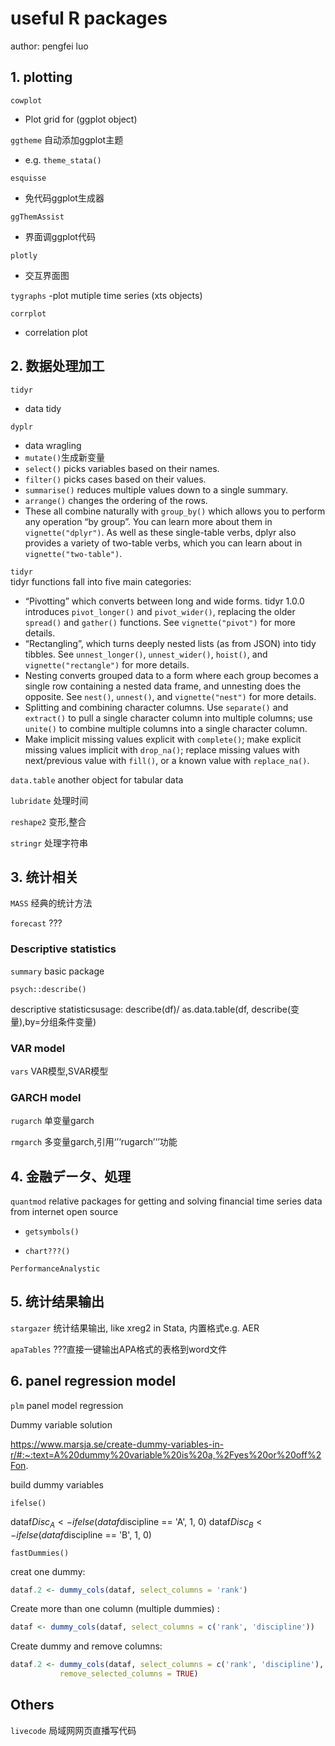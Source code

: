 # useful R packages
author: pengfei luo

## 1. plotting

 `cowplot`
 - Plot grid for (ggplot object)

 `ggtheme` 自动添加ggplot主题

- e.g. `theme_stata()`

 `esquisse`	
 - 免代码ggplot生成器

 `ggThemAssist`	
 - 界面调ggplot代码

 `plotly`	
 - 交互界面图

 `tygraphs`
 -plot mutiple time series (xts objects)

 `corrplot`
 -	correlation plot
 

## 2. 数据处理加工

 `tidyr`	
 - data tidy

 `dyplr`
-	data wragling
- `mutate()`生成新变量
- `select()` picks variables based on their names.
- `filter()` picks cases based on their values.
- `summarise()` reduces multiple values down to a single summary.
- `arrange()` changes the ordering of the rows.
- These all combine naturally with `group_by()` which allows you to perform any operation “by group”. You can learn more about them in `vignette("dplyr")`. As well as these single-table verbs, dplyr also provides a variety of two-table verbs, which you can learn about in `vignette("two-table")`.

 `tidyr`  
tidyr functions fall into five main categories:
- “Pivotting” which converts between long and wide forms. tidyr 1.0.0 introduces `pivot_longer()` and `pivot_wider()`, replacing the older `spread()` and `gather()` functions. See `vignette("pivot")` for more details.
- “Rectangling”, which turns deeply nested lists (as from JSON) into tidy tibbles. See `unnest_longer()`, `unnest_wider()`, `hoist()`, and `vignette("rectangle")` for more details.
- Nesting converts grouped data to a form where each group becomes a single row containing a nested data frame, and unnesting does the opposite. See `nest()`, `unnest()`, and `vignette("nest")` for more details.
- Splitting and combining character columns. Use `separate()` and `extract()` to pull a single character column into multiple columns; use `unite()` to combine multiple columns into a single character column.
- Make implicit missing values explicit with `complete()`; make explicit missing values implicit with `drop_na()`; replace missing values with next/previous value with `fill()`, or a known value with `replace_na()`.

 `data.table`	another object for tabular data

 `lubridate`	处理时间

 `reshape2`	变形,整合

 `stringr`	处理字符串



## 3. 统计相关

 `MASS`	经典的统计方法

 `forecast`	???



### Descriptive statistics

 `summary`	basic package

 `psych::describe()`

descriptive statisticsusage: describe(df)/ as.data.table(df, describe(变量),by=分组条件变量)



### VAR model

 `vars`	VAR模型,SVAR模型



### GARCH model

 `rugarch`	单变量garch

 `rmgarch`	多变量garch,引用‘’‘rugarch’‘’功能





## 4. 金融データ、処理

 `quantmod` relative packages for getting and solving financial time series data from internet open source

- ```getsymbols()```

- `chart???()`

 `PerformanceAnalystic`



## 5. 统计结果输出

 `stargazer`	统计结果输出, like xreg2 in Stata, 内置格式e.g. AER

 `apaTables`	???直接一键输出APA格式的表格到word文件





## 6. panel regression model

 `plm`	panel model regression



Dummy variable solution

https://www.marsja.se/create-dummy-variables-in-r/#:~:text=A%20dummy%20variable%20is%20a,%2Fyes%20or%20off%2Fon.

build dummy variables

`ifelse()`

dataf$Disc_A <- ifelse(dataf$discipline == 'A', 1, 0) dataf$Disc_B <- ifelse(dataf$discipline == 'B', 1, 0)

`fastDummies()`

creat one dummy:

```R
dataf.2 <- dummy_cols(dataf, select_columns = 'rank')
```

Create more than one column (multiple dummies) : 

```R
dataf <- dummy_cols(dataf, select_columns = c('rank', 'discipline'))
```

Create dummy and remove columns:

```R
dataf.2 <- dummy_cols(dataf, select_columns = c('rank', 'discipline'),
           remove_selected_columns = TRUE)
```



## Others

 `livecode`	局域网网页直播写代码
